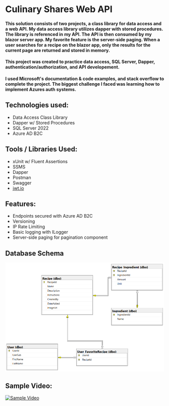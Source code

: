# Culinary Shares Web API

#### This solution consists of two projects, a class library for data access and a web API. My data access library utilizes dapper with stored procedures. The library is referenced in my API. The API is then consumed by my blazor server app. My favorite feature is the server-side paging. When a user searches for a recipe on the blazor app, only the results for the current page are returned and stored in memory. 

#### This project was created to practice data access, SQL Server, Dapper, authentication/authorization, and API developement.

#### I used Microsoft's documentation & code examples, and stack overflow to complete the project. The biggest challenge I faced was learning how to implement Azures auth systems.

## Technologies used: 
* Data Access Class Library
* Dapper w/ Stored Procedures
* SQL Server 2022
* Azure AD B2C

## Tools / Libraries Used:
* xUnit w/ Fluent Assertions
* SSMS
* Dapper
* Postman
* Swagger
* [jwt.io ](https://jwt.io/)

## Features: 
* Endpoints secured with Azure AD B2C
* Versioning
* IP Rate Limiting
* Basic logging with ILogger
* Server-side paging for pagination component

  
## Database Schema
![](ReadMeImages/culinaryshares-entity-relationship.PNG)

## Sample Video: 
[![Sample Video](https://img.youtube.com/vi/WmavLFWBwnY/0.jpg)](https://www.youtube.com/watch?v=WmavLFWBwnY)
